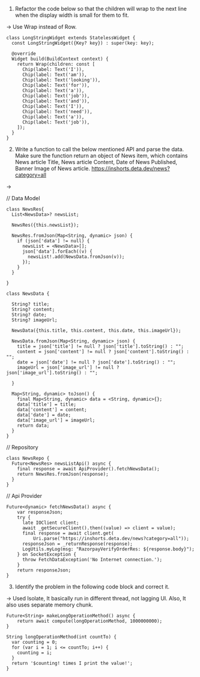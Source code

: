 1. Refactor the code below so that the children will wrap to the next line when the display width is small for them to fit.

-> Use Wrap instead of Row.

```
class LongStringWidget extends StatelessWidget {
  const LongStringWidget({Key? key}) : super(key: key);

  @override
  Widget build(BuildContext context) {
    return Wrap(children: const [
      Chip(label: Text('I')),
      Chip(label: Text('am')),
      Chip(label: Text('looking')),
      Chip(label: Text('for')),
      Chip(label: Text('a')),
      Chip(label: Text('job')),
      Chip(label: Text('and')),
      Chip(label: Text('I')),
      Chip(label: Text('need')),
      Chip(label: Text('a')),
      Chip(label: Text('job')),
    ]);
  }
}

```

2. Write a function to call the below mentioned API and parse the data. Make sure the function return an object of News item, which contains News article Title,
   News article Content, Date of News Published, Banner Image of News article. https://inshorts.deta.dev/news?category=all
   
-> 

// Data Model

```
class NewsRes{
  List<NewsData>? newsList;

  NewsRes({this.newsList});

  NewsRes.fromJson(Map<String, dynamic> json) {
    if (json['data'] != null) {
      newsList = <NewsData>[];
      json['data'].forEach((v) {
        newsList!.add(NewsData.fromJson(v));
      });
    }
  }

}
```


```
class NewsData {

  String? title;
  String? content;
  String? date;
  String? imageUrl;

  NewsData({this.title, this.content, this.date, this.imageUrl});

  NewsData.fromJson(Map<String, dynamic> json) {
    title = json['title'] != null ? json['title'].toString() : "";
    content = json['content'] != null ? json['content'].toString() : "";
    date = json['date'] != null ? json['date'].toString() : "";
    imageUrl = json['image_url'] != null ? json['image_url'].toString() : "";

  }

  Map<String, dynamic> toJson() {
    final Map<String, dynamic> data = <String, dynamic>{};
    data['title'] = title;
    data['content'] = content;
    data['date'] = date;
    data['image_url'] = imageUrl;
    return data;
  }
}
```  
// Repository

```
class NewsRepo {
  Future<NewsRes> newsListApi() async {
    final response = await ApiProvider().fetchNewsData();
    return NewsRes.fromJson(response);
  }
}
```  
// Api Provider
```  
Future<dynamic> fetchNewsData() async {
    var responseJson;
    try {
      late IOClient client;
      await _getSecureClient().then((value) => client = value);
      final response = await client.get(
          Uri.parse("https://inshorts.deta.dev/news?category=all"));
      responseJson = _returnResponse(response);
      LogUtils.myLog(msg: "RazorpayVerifyOrderRes: ${response.body}");
    } on SocketException {
      throw FetchDataException('No Internet connection.');
    }
    return responseJson;
}  
```   
   
3. Identify the problem in the following code block and correct it.   

-> Used Isolate, It basically run in different thread, not lagging UI. Also, It also uses separate memory chunk.

```
Future<String> makeLongOperationMethod() async {
    return await compute(longOperationMethod, 1000000000);
}

String longOperationMethod(int countTo) {
  var counting = 0;
  for (var i = 1; i <= countTo; i++) {
    counting = i;
  }
  return '$counting! times I print the value!';
}
```
